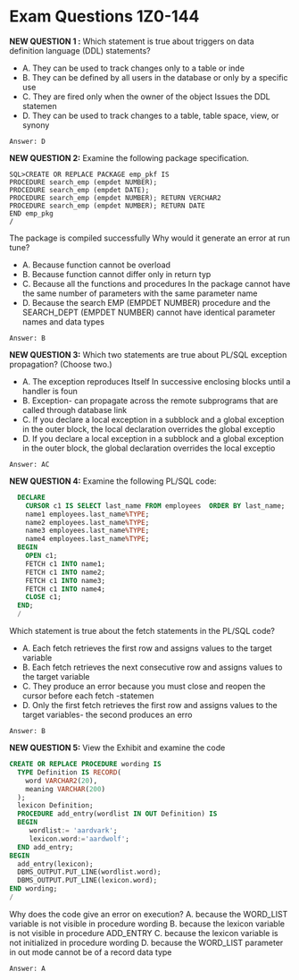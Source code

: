 # Exam Questions 1Z0-144

**NEW QUESTION 1 :** Which statement is true about triggers on data definition language (DDL) statements?

- A. They can be used to track changes only to a table or inde
- B. They can be defined by all users in the database or only by a specific use
- C. They are fired only when the owner of the object Issues the DDL statemen
- D. They can be used to track changes to a table, table space, view, or synony

`Answer: D`

**NEW QUESTION 2:** Examine the following package specification.
```
SQL>CREATE OR REPLACE PACKAGE emp_pkf IS
PROCEDURE search_emp (empdet NUMBER);
PROCEDURE search_emp (empdet DATE);
PROCEDURE search_emp (empdet NUMBER); RETURN VERCHAR2
PROCEDURE search_emp (empdet NUMBER); RETURN DATE
END emp_pkg
/
```
The package is compiled successfully
Why would it generate an error at run tune?

- A. Because function cannot be overload
- B. Because function cannot differ only in return typ
- C. Because all the functions and procedures In the package cannot have the same number of parameters with the same parameter name
- D. Because the search EMP (EMPDET NUMBER) procedure and the SEARCH_DEPT (EMPDET NUMBER) cannot have identical parameter names and data types

`Answer: B`

**NEW QUESTION 3:** Which two statements are true about PL/SQL exception propagation? (Choose two.)
- A. The exception reproduces Itself In successive enclosing blocks until a handler is foun
- B. Exception- can propagate across the remote subprograms that are called through database link
- C. If you declare a local exception in a subblock and a global exception in the outer block, the local declaration overrides the global exceptio
- D. If you declare a local exception in a subblock and a global exception in the outer block, the global declaration overrides the local exceptio

`Answer: AC`

**NEW QUESTION 4:** Examine the following PL/SQL code:
```sql
  DECLARE
    CURSOR c1 IS SELECT last_name FROM employees  ORDER BY last_name;
    name1 employees.last_name%TYPE;
    name2 employees.last_name%TYPE;
    name3 employees.last_name%TYPE;
    name4 employees.last_name%TYPE;
  BEGIN
    OPEN c1;
    FETCH c1 INTO name1;
    FETCH c1 INTO name2;
    FETCH c1 INTO name3;
    FETCH c1 INTO name4;
    CLOSE c1;
  END;
  /
```
Which statement is true about the fetch statements in the PL/SQL code?
- A. Each fetch retrieves the first row and assigns values to the target variable
- B. Each fetch retrieves the next consecutive row and assigns values to the target variable
- C. They produce an error because you must close and reopen the cursor before each fetch -statemen
- D. Only the first fetch retrieves the first row and assigns values to the target variables- the second produces an erro

`Answer: B`

**NEW QUESTION 5:** View the Exhibit and examine the code
```sql
CREATE OR REPLACE PROCEDURE wording IS
  TYPE Definition IS RECORD(
    word VARCHAR2(20),
    meaning VARCHAR(200)
  );
  lexicon Definition;
  PROCEDURE add_entry(wordlist IN OUT Definition) IS
  BEGIN
     wordlist:= 'aardvark';
     lexicon.word:='aardwolf';
  END add_entry;
BEGIN
  add_entry(lexicon);
  DBMS_OUTPUT.PUT_LINE(wordlist.word);
  DBMS_OUTPUT.PUT_LINE(lexicon.word);
END wording;
/
```
Why does the code give an error on execution?
A. because the WORD_LIST variable is not visible in procedure wording
B. because the lexicon variable is not visible in procedure ADD_ENTRY
C. because the lexicon variable is not initialized in procedure wording
D. because the WORD_LIST parameter in out mode cannot be of a record data type

`Answer: A`

